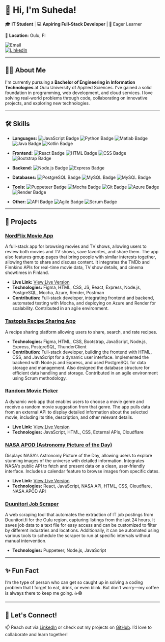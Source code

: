 # 👋 Hi, I'm Suheda!  

🎓 **IT Student** | 💻 **Aspiring Full-Stack Developer** | 🌱 Eager Learner

📍 **Location:** Oulu, FI 

![Email](https://img.shields.io/badge/Email-sener.suheda%40hotmail.com-blue?style=flat&logo=gmail)  
[![LinkedIn](https://img.shields.io/badge/LinkedIn-Connect-blue?style=flat&logo=linkedin)](https://linkedin.com/in/suheda-sener)


---

## 👩‍💻 About Me  

I'm currently pursuing a **Bachelor of Engineering in Information Technologies** at Oulu University of Applied Sciences. I've gained a solid foundation in programming, web development, and cloud services. I love solving real-world problems through code, collaborating on innovative projects, and exploring new technologies.  

---


## 🛠️ **Skills**

- **Languages:**
  ![JavaScript Badge](https://img.shields.io/badge/JavaScript-000000?style=flat&logo=javascript)
  ![Python Badge](https://img.shields.io/badge/Python-000000?style=flat&logo=python)
  ![Matlab Badge](https://img.shields.io/badge/Matlab-000000?style=flat&logo=matlab&logoColor=white)
  ![Java Badge](https://img.shields.io/badge/Java-000000?style=flat&logo=java&logoColor=white)
  ![Kotlin Badge](https://img.shields.io/badge/Kotlin-000000?style=flat&logo=kotlin&logoColor=white)

- **Frontend:**
  ![React Badge](https://img.shields.io/badge/React-000000?style=flat&logo=react)
  ![HTML Badge](https://img.shields.io/badge/HTML-000000?style=flat&logo=html5)
  ![CSS Badge](https://img.shields.io/badge/CSS-000000?style=flat&logo=css3)
  ![Bootstrap Badge](https://img.shields.io/badge/Bootstrap-000000?style=flat&logo=bootstrap)

- **Backend:**
  ![Node.js Badge](https://img.shields.io/badge/Node.js-000000?style=flat&logo=node.js)
  ![Express Badge](https://img.shields.io/badge/Express-000000?style=flat&logo=express)

- **Databases:**
  ![PostgreSQL Badge](https://img.shields.io/badge/PostgreSQL-000000?style=flat&logo=postgresql) ![MySQL Badge](https://img.shields.io/badge/MySQL-000000?style=flat&logo=mysql)
  ![MySQL Badge](https://img.shields.io/badge/MySQL-8.0-000000?style=flat&logo=mysql)

- **Tools:**
  ![Puppeteer Badge](https://img.shields.io/badge/Puppeteer-000000?style=flat&logo=puppeteer)
  ![Mocha Badge](https://img.shields.io/badge/Mocha-000000?style=flat&logo=mocha)
  ![Git Badge](https://img.shields.io/badge/Git-000000?style=flat&logo=git)
  ![Azure Badge](https://img.shields.io/badge/Azure-000000?style=flat&logo=microsoftazure)
  ![Render Badge](https://img.shields.io/badge/Render-000000?style=flat&logo=render)

- **Other:**
  ![API Badge](https://img.shields.io/badge/API_Integration-000000?style=flat)
  ![Agile Badge](https://img.shields.io/badge/Agile-000000?style=flat&logo=agile)
  ![Scrum Badge](https://img.shields.io/badge/Scrum-000000?style=flat&logo=scrum)

---

## 💼 **Projects**

### [**NordFlix Movie App**](https://github.com/AWA-Project-Group-1/MovieApp-Group-1)
A full-stack app for browsing movies and TV shows, allowing users to review both movies and TV shows, save favorites, and share them. The app also features group pages that bring people with similar interests together, allowing them to share and discuss content. It integrates the TMDb and Finnkino APIs for real-time movie data, TV show details, and cinema showtimes in Finland. 
  - **Live Link:** [View Live Version](https://green-bay-0f0301810.4.azurestaticapps.net/)
  - **Technologies:** Figma, HTML, CSS, JS, React, Express, Node.js, PostgreSQL, Mocha, Azure, Render, Postman  
  - **Contribution:** Full-stack developer, integrating frontend and backend, automated testing with Mocha, and deploying on Azure and Render for scalability. Contributed in an agile environment.

### [**Tastopia Recipe Sharing App**](https://github.com/MinaSoltani70/WPProject)
A recipe sharing platform allowing users to share, search, and rate recipes.  
  - **Technologies:** Figma, HTML, CSS, Bootstrap, JavaScript, Node.js, Express, PostgreSQL, ThunderClient 
  - **Contribution:** Full-stack developer, building the frontend with HTML, CSS, and JavaScript for a dynamic user interface. Implemented the backend with Node.js and Express, and used PostgreSQL for data storage and management. Also designed the database structure for efficient data handling and storage. Contributed in an agile environment using Scrum methodology.

### [**Random Movie Picker**](https://github.com/suheda-snr/randomMoviePicker)
A dynamic web app that enables users to choose a movie genre and receive a random movie suggestion from that genre. The app pulls data from an external API to display detailed information about the selected movie, including its title, description, and other relevant details.  
  - **Live Link:** [View Live Version](https://7245a5bc.randommoviepicker.pages.dev/)
  - **Technologies:** JavaScript, HTML, CSS, External APIs, Cloudflare

### [**NASA APOD (Astronomy Picture of the Day)**](https://github.com/suheda-snr/react_apod)
Displays NASA's Astronomy Picture of the Day, allowing users to explore stunning images of the universe with detailed information. Integrates NASA's public API to fetch and present data on a clean, user-friendly interface. Includes a calendar feature to browse images from specific dates.
  - **Live Link:** [View Live Version](https://react-apod.pages.dev/)
  - **Technologies:** React, JavaScript, NASA API, HTML, CSS, Cloudflare, NASA APOD API

### [**Duunitori Job Scraper**](https://github.com/suheda-snr/duunitori.fi-job-scraper)
A  web scraping tool that automates the extraction of IT job postings from Duunitori.fi for the Oulu region, capturing listings from the last 24 hours. It saves job data to a text file for easy access and can be customized to filter by different industries and locations. Additionally, it can be automated using various tools to schedule the scraper to run at specific intervals without manual intervention.
  - **Technologies:** Puppeteer, Node.js, JavaScript

---


## ✨ Fun Fact  

I’m the type of person who can get so caught up in solving a coding problem that I forget to eat, drink, or even blink. But don't worry—my coffee is always there to keep me going. ☕😅

---


## 🚀 Let's Connect!  

📫 Reach out via [LinkedIn](https://linkedin.com/in/suheda-sener) or check out my projects on [GitHub](https://github.com/suheda-snr). I’d love to collaborate and learn together!  
